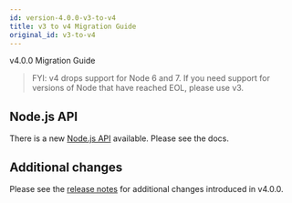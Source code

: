```yaml
---
id: version-4.0.0-v3-to-v4
title: v3 to v4 Migration Guide
original_id: v3-to-v4
---
```


v4.0.0 Migration Guide

> FYI: v4 drops support for Node 6 and 7. If you need support for versions of Node that have reached EOL, please use v3.

## Node.js API

There is a new [Node.js API](api.md) available. Please see the docs.

## Additional changes

Please see the [release notes](https://github.com/tclindner/npm-package-json-lint/releases/tag/v4.0.0) for additional changes introduced in v4.0.0.
